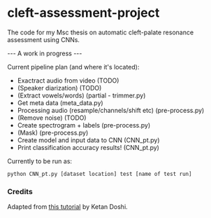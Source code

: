 # cleft-assessment-project
The code for my Msc thesis on automatic cleft-palate resonance assessment using CNNs. 

--- A work in progress ---

Current pipeline plan (and where it's located):
- Exactract audio from video (TODO)
- (Speaker diarization) (TODO)
- (Extract vowels/words) (partial - trimmer.py)
- Get meta data (meta_data.py)
- Processing audio (resample/channels/shift etc) (pre-process.py)
- (Remove noise) (TODO)
- Create spectrogram + labels (pre-process.py)
- (Mask) (pre-process.py)
- Create model and input data to CNN (CNN_pt.py)
- Print classification accuracy results! (CNN_pt.py)

Currently to be run as:

`python CNN_pt.py [dataset location] test [name of test run]`



### Credits
Adapted from [this tutorial]([url](https://towardsdatascience.com/audio-deep-learning-made-simple-sound-classification-step-by-step-cebc936bbe5)) by Ketan Doshi.
